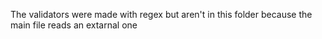 The validators were made with regex but aren't in this folder because the main file reads an extarnal one

